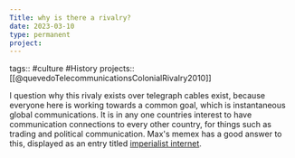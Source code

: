 ```yaml
---
Title: why is there a rivalry?
date: 2023-03-10
type: permanent
project:
---
```


tags::  #culture #History 
projects::[[@quevedoTelecommunicationsColonialRivalry2010]]

I question why this rivaly exists over telegraph cables exist, because everyone here is working towards a common goal, which is instantaneous global communications. It is in any one countries interest to have communication connections to every other country, for things such as trading and political communication. Max's memex has a good answer to this, displayed as an entry titled [imperialist internet](https://maxthebeast300.github.io/Hist1900memex/thoughts/atomicNotes/Imperialist_internet/).



